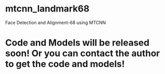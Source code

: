 # mtcnn_landmark68
Face Detection and Alignment-68 using MTCNN

# Code and Models will be released soon! Or you can contact the author to get the code and models!
